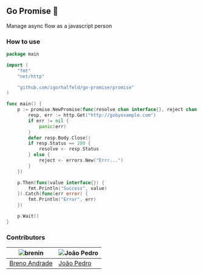 ## Go Promise 🐰

Manage async flow as a javascript person

### How to use

```go
package main

import (
	"fmt"
	"net/http"

	"github.com/igorhalfeld/go-promise/promise"
)

func main() {
	p := promise.NewPromise(func(resolve chan interface{}, reject chan error) {
		resp, err := http.Get("http://gobyexample.com")
		if err != nil {
			panic(err)
		}
		defer resp.Body.Close()
		if resp.Status == 200 {
			resolve <- resp.Status
		} else {
			reject <- errors.New("Errr...")
		}
	})

	p.Then(func(value interface{}) {
		fmt.Println("Success", value)
	}).Catch(func(err error) {
		fmt.Println("Error", err)
	})

	p.Wait()
}
```

### Contributors

![brenin](https://avatars3.githubusercontent.com/u/16777941?s=100&v=4)  | ![João Pedro](https://avatars0.githubusercontent.com/u/4886125?s=100&v=4)
------------------------------------------------------------------------|------------------------------------------------------------------------ 
[Breno Andrade](https://github.com/BrenoAndrade)                        | [João Pedro](https://github.com/joaopmgd)